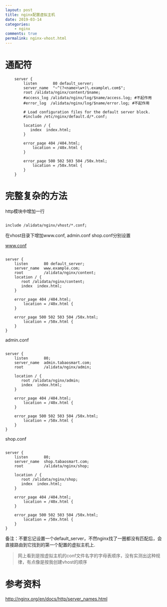 ```yaml
---
layout: post
title: nginx配置虚拟主机
date: 2019-03-14
categories:
    - nginx
comments: true
permalink: nginx-vhost.html
---
```


# 通配符

```
    server {		
        listen       80 default_server;
        server_name  "~^(?<name>\w+)\.example\.com$";
		root /alidata/nginx/content/$name;
		#access_log /alidata/nginx/log/$name/access.log; #不起作用
		#error_log  /alidata/nginx/log/$name/error.log; #不起作用

        # Load configuration files for the default server block.
        #include /etc/nginx/default.d/*.conf;

        location / {
		   index  index.html;
        }

        error_page 404 /404.html;
            location = /40x.html {
        }

        error_page 500 502 503 504 /50x.html;
            location = /50x.html {
        }
    }
```

# 完整复杂的方法

http模块中增加一行

<pre class="line-numbers"><code class="language-nginx">
include /alidata/nginx/vhost/*.conf;
</code></pre>

在vhost目录下增加www.conf, admin.conf shop.conf分别设置

www.conf

<pre class="line-numbers"><code class="language-nginx">
server {
	listen       80 default_server;
	server_name  www.example.com;
	root         /alidata/nginx/content;
	location / {
	   root /alidata/nginx/content;
	   index  index.html;
	}

	error_page 404 /404.html;
		location = /40x.html {
	}
	
	error_page 500 502 503 504 /50x.html;
		location = /50x.html {
	}
}
</code></pre>

admin.conf

<pre class="line-numbers"><code class="language-nginx">
server {
	listen       80;
	server_name  admin.tabaosmart.com;
	root         /alidata/nginx/admin;

	location / {
	   root /alidata/nginx/admin;
	   index  index.html;
	}
	
	error_page 404 /404.html;
		location = /40x.html {
	}
	
	error_page 500 502 503 504 /50x.html;
		location = /50x.html {
	}
}
</code></pre>

shop.conf

<pre class="line-numbers"><code class="language-nginx">
server {
	listen       80;
	server_name  shop.tabaosmart.com;
	root         /alidata/nginx/shop;

	location / {
	   root /alidata/nginx/shop;
	   index  index.html;
	}
	
	error_page 404 /404.html;
		location = /40x.html {
	}
	
	error_page 500 502 503 504 /50x.html;
		location = /50x.html {
	}
}
</code></pre>

备注：不要忘记设置一个default_server，不然nginx找了一圈都没有匹配后，会直接路由到它找到的第一个配置的虚拟主机上.

> 网上看到是按虚拟主机的conf文件名字的字母表顺序，没有实测出这种规律，有点像是按我创建vhost的顺序

# 参考资料

http://nginx.org/en/docs/http/server_names.html